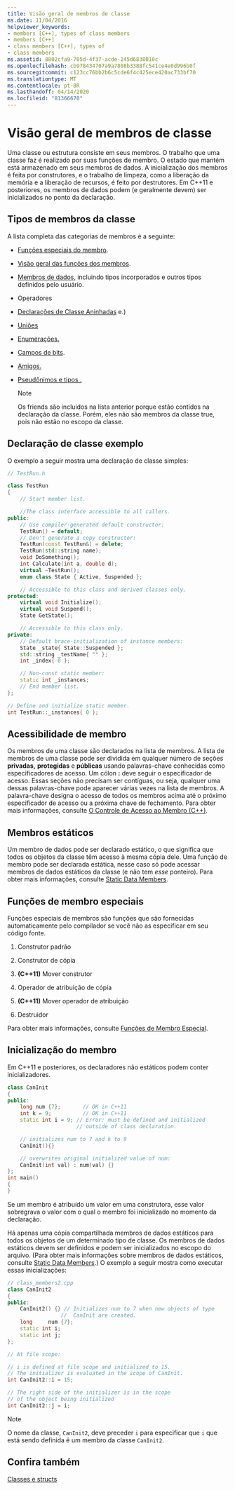 ```yaml
---
title: Visão geral de membros de classe
ms.date: 11/04/2016
helpviewer_keywords:
- members [C++], types of class members
- members [C++]
- class members [C++], types of
- class members
ms.assetid: 8802cfa9-705d-4f37-acde-245d6838010c
ms.openlocfilehash: cb978434707a9a7808b3388fc541ce4e0d996b0f
ms.sourcegitcommit: c123cc76bb2b6c5cde6f4c425ece420ac733bf70
ms.translationtype: MT
ms.contentlocale: pt-BR
ms.lasthandoff: 04/14/2020
ms.locfileid: "81366670"
---
```

# <a name="class-member-overview"></a>Visão geral de membros de classe

Uma classe ou estrutura consiste em seus membros. O trabalho que uma classe faz é realizado por suas funções de membro. O estado que mantém está armazenado em seus membros de dados. A inicialização dos membros é feita por construtores, e o trabalho de limpeza, como a liberação da memória e a liberação de recursos, é feito por destrutores. Em C++11 e posteriores, os membros de dados podem (e geralmente devem) ser inicializados no ponto da declaração.

## <a name="kinds-of-class-members"></a>Tipos de membros da classe

A lista completa das categorias de membros é a seguinte:

- [Funções especiais do membro](special-member-functions.md).

- [Visão geral das funções dos membros](overview-of-member-functions.md).

- [Membros de dados,](static-members-cpp.md) incluindo tipos incorporados e outros tipos definidos pelo usuário.

- Operadores

- [Declarações de Classe Aninhadas](nested-class-declarations.md) e.)

- [Uniões](unions.md)

- [Enumerações.](../cpp/enumerations-cpp.md)

- [Campos de bits](../cpp/cpp-bit-fields.md).

- [Amigos.](../cpp/friend-cpp.md)

- [Pseudônimos e tipos .](../cpp/aliases-and-typedefs-cpp.md)

    > [!NOTE]
    >  Os friends são incluídos na lista anterior porque estão contidos na declaração da classe. Porém, eles não são membros da classe true, pois não estão no escopo da classe.

## <a name="example-class-declaration"></a>Declaração de classe exemplo

O exemplo a seguir mostra uma declaração de classe simples:

```cpp
// TestRun.h

class TestRun
{
    // Start member list.

    //The class interface accessible to all callers.
public:
    // Use compiler-generated default constructor:
    TestRun() = default;
    // Don't generate a copy constructor:
    TestRun(const TestRun&) = delete;
    TestRun(std::string name);
    void DoSomething();
    int Calculate(int a, double d);
    virtual ~TestRun();
    enum class State { Active, Suspended };

    // Accessible to this class and derived classes only.
protected:
    virtual void Initialize();
    virtual void Suspend();
    State GetState();

    // Accessible to this class only.
private:
    // Default brace-initialization of instance members:
    State _state{ State::Suspended };
    std::string _testName{ "" };
    int _index{ 0 };

    // Non-const static member:
    static int _instances;
    // End member list.
};

// Define and initialize static member.
int TestRun::_instances{ 0 };
```

## <a name="member-accessibility"></a>Acessibilidade de membro

Os membros de uma classe são declarados na lista de membros. A lista de membros de uma classe pode ser dividida em qualquer número de seções **privadas,** **protegidas** e **públicas** usando palavras-chave conhecidas como especificadores de acesso.  Um cólon **:** deve seguir o especificador de acesso.  Essas seções não precisam ser contíguas, ou seja, qualquer uma dessas palavras-chave pode aparecer várias vezes na lista de membros.  A palavra-chave designa o acesso de todos os membros acima até o próximo especificador de acesso ou a próxima chave de fechamento. Para obter mais informações, consulte [O Controle de Acesso ao Membro (C++)](../cpp/member-access-control-cpp.md).

## <a name="static-members"></a>Membros estáticos

Um membro de dados pode ser declarado estático, o que significa que todos os objetos da classe têm acesso à mesma cópia dele. Uma função de membro pode ser declarada estática, nesse caso só pode acessar membros de dados estáticos da classe (e não tem *esse* ponteiro). Para obter mais informações, consulte [Static Data Members](../cpp/static-members-cpp.md).

## <a name="special-member-functions"></a>Funções de membro especiais

Funções especiais de membros são funções que são fornecidas automaticamente pelo compilador se você não as especificar em seu código fonte.

1. Construtor padrão

1. Construtor de cópia

1. **(C++11)** Mover construtor

1. Operador de atribuição de cópia

1. **(C++11)** Mover operador de atribuição

1. Destruidor

Para obter mais informações, consulte [Funções de Membro Especial](../cpp/special-member-functions.md).

## <a name="memberwise-initialization"></a>Inicialização do membro

Em C++11 e posteriores, os declaradores não estáticos podem conter inicializadores.

```cpp
class CanInit
{
public:
    long num {7};       // OK in C++11
    int k = 9;          // OK in C++11
    static int i = 9; // Error: must be defined and initialized
                      // outside of class declaration.

    // initializes num to 7 and k to 9
    CanInit(){}

    // overwrites original initialized value of num:
    CanInit(int val) : num(val) {}
};
int main()
{
}
```

Se um membro é atribuído um valor em uma construtora, esse valor sobregrava o valor com o qual o membro foi inicializado no momento da declaração.

Há apenas uma cópia compartilhada membros de dados estáticos para todos os objetos de um determinado tipo de classe. Os membros de dados estáticos devem ser definidos e podem ser inicializados no escopo do arquivo. (Para obter mais informações sobre membros de dados estáticos, consulte [Static Data Members](../cpp/static-members-cpp.md).) O exemplo a seguir mostra como executar essas inicializações:

```cpp
// class_members2.cpp
class CanInit2
{
public:
    CanInit2() {} // Initializes num to 7 when new objects of type
                 //  CanInit are created.
    long     num {7};
    static int i;
    static int j;
};

// At file scope:

// i is defined at file scope and initialized to 15.
// The initializer is evaluated in the scope of CanInit.
int CanInit2::i = 15;

// The right side of the initializer is in the scope
// of the object being initialized
int CanInit2::j = i;
```

> [!NOTE]
> O nome da classe, `CanInit2`, deve preceder `i` para especificar que `i` que está sendo definida é um membro da classe `CanInit2`.

## <a name="see-also"></a>Confira também

[Classes e structs](../cpp/classes-and-structs-cpp.md)
